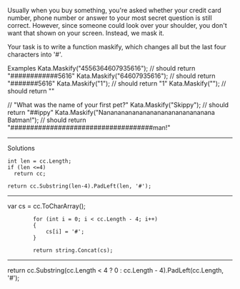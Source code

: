 Usually when you buy something, you're asked whether your credit card number, phone number or answer to your most secret question is still correct. However, since someone could look over your shoulder, you don't want that shown on your screen. Instead, we mask it.

Your task is to write a function maskify, which changes all but the last four characters into '#'.

Examples
Kata.Maskify("4556364607935616"); // should return "############5616"
Kata.Maskify("64607935616");      // should return "#######5616"
Kata.Maskify("1");                // should return "1"
Kata.Maskify("");                 // should return ""

// "What was the name of your first pet?"
Kata.Maskify("Skippy");                                   // should return "##ippy"
Kata.Maskify("Nananananananananananananananana Batman!"); // should return "####################################man!"


----------------------------------------------------------
Solutions

    int len = cc.Length;
    if (len <=4)
      return cc;
        
    return cc.Substring(len-4).PadLeft(len, '#');

---------------

var cs = cc.ToCharArray();

            for (int i = 0; i < cc.Length - 4; i++)
            {
                cs[i] = '#';
            }

            return string.Concat(cs);

---------------

return cc.Substring(cc.Length < 4 ? 0 : cc.Length - 4).PadLeft(cc.Length, '#');